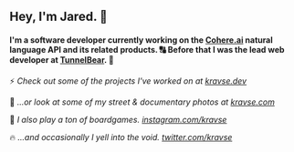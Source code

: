 ## Hey, I'm Jared. 👋 

#### I'm a software developer currently working on the [Cohere.ai](https://cohere.ai) natural language API and its related products. 🔠 Before that I was the lead web developer at [TunnelBear](https://tunnelbear.com). 🐻 

⚡ _Check out some of the projects I've worked on at [kravse.dev](https://www.kravse.dev)_

📸 _...or look at some of my street & documentary photos at [kravse.com](https://www.kravse.com)_

🎲 _I also play a ton of boardgames. [instagram.com/kravse](https://www.instagram.com/kravse)_

🔥 _...and occasionally I yell into the void. [twitter.com/kravse](https://www.twitter.com/kravse)_ 
